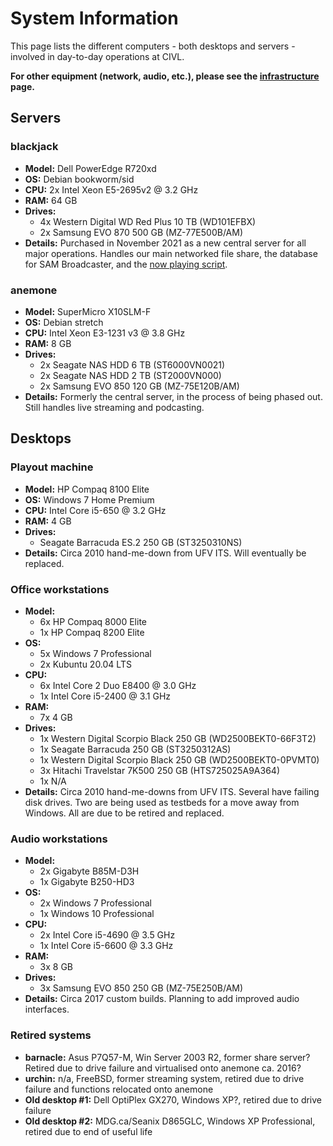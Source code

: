 # System Information

This page lists the different computers - both desktops and servers - involved in day-to-day operations at CIVL.

**For other equipment (network, audio, etc.), please see the [infrastructure](/infra.md) page.**

## Servers

### blackjack
- **Model:** Dell PowerEdge R720xd
- **OS:** Debian bookworm/sid
- **CPU:** 2x Intel Xeon E5-2695v2 @ 3.2 GHz
- **RAM:** 64 GB
- **Drives:**
  - 4x Western Digital WD Red Plus 10 TB (WD101EFBX)
  - 2x Samsung EVO 870 500 GB (MZ-77E500B/AM)
- **Details:** Purchased in November 2021 as a new central server for all major operations. Handles our main networked file share, the database for SAM Broadcaster, and the [now playing script](https://github.com/CIVLRadio/nowplaying).

### anemone
- **Model:** SuperMicro X10SLM-F
- **OS:** Debian stretch
- **CPU:** Intel Xeon E3-1231 v3 @ 3.8 GHz
- **RAM:** 8 GB
- **Drives:**
  - 2x Seagate NAS HDD 6 TB (ST6000VN0021)
  - 2x Seagate NAS HDD 2 TB (ST2000VN000)
  - 2x Samsung EVO 850 120 GB (MZ-75E120B/AM)
- **Details:** Formerly the central server, in the process of being phased out. Still handles live streaming and podcasting.

## Desktops

### Playout machine
- **Model:** HP Compaq 8100 Elite
- **OS:** Windows 7 Home Premium
- **CPU:** Intel Core i5-650 @ 3.2 GHz
- **RAM:** 4 GB
- **Drives:**
  - Seagate Barracuda ES.2 250 GB (ST3250310NS)
- **Details:** Circa 2010 hand-me-down from UFV ITS. Will eventually be replaced.

### Office workstations
- **Model:**
  - 6x HP Compaq 8000 Elite
  - 1x HP Compaq 8200 Elite
- **OS:**
  - 5x Windows 7 Professional
  - 2x Kubuntu 20.04 LTS
- **CPU:**
  - 6x Intel Core 2 Duo E8400 @ 3.0 GHz
  - 1x Intel Core i5-2400 @ 3.1 GHz
- **RAM:** 
  - 7x 4 GB
- **Drives:**
  - 1x Western Digital Scorpio Black 250 GB (WD2500BEKT0-66F3T2)
  - 1x Seagate Barracuda 250 GB (ST3250312AS)
  - 1x Western Digital Scorpio Black 250 GB (WD2500BEKT0-0PVMT0)
  - 3x Hitachi Travelstar 7K500 250 GB (HTS725025A9A364)
  - 1x N/A
- **Details:** Circa 2010 hand-me-downs from UFV ITS. Several have failing disk drives. Two are being used as testbeds for a move away from Windows. All are due to be retired and replaced.

### Audio workstations
- **Model:**
  - 2x Gigabyte B85M-D3H
  - 1x Gigabyte B250-HD3
- **OS:**
  - 2x Windows 7 Professional
  - 1x Windows 10 Professional
- **CPU:**
  - 2x Intel Core i5-4690 @ 3.5 GHz
  - 1x Intel Core i5-6600 @ 3.3 GHz
- **RAM:** 
  - 3x 8 GB
- **Drives:**
  - 3x Samsung EVO 850 250 GB (MZ-75E250B/AM)
- **Details:** Circa 2017 custom builds. Planning to add improved audio interfaces.

### Retired systems

- **barnacle:** Asus P7Q57-M, Win Server 2003 R2, former share server? Retired due to drive failure and virtualised onto anemone ca. 2016?
- **urchin:** n/a, FreeBSD, former streaming system, retired due to drive failure and functions relocated onto anemone
- **Old desktop #1:** Dell OptiPlex GX270, Windows XP?, retired due to drive failure
- **Old desktop #2:** MDG.ca/Seanix D865GLC, Windows XP Professional, retired due to end of useful life
